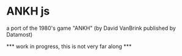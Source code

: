 # ANKH js

a port of the 1980's game "ANKH" (by David VanBrink published by Datamost)

*** work in progress, this is not very far along ***


